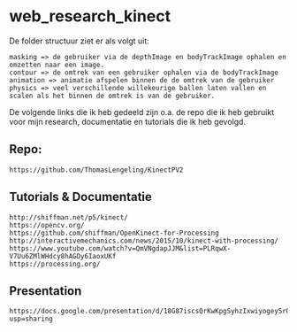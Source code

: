 # web_research_kinect

De folder structuur ziet er als volgt uit:

    masking => de gebruiker via de depthImage en bodyTrackImage ophalen en omzetten naar een image.
    contour => de omtrek van een gebruiker ophalen via de bodyTrackImage
    animation => animatie afspelen binnen de de omtrek van de gebruiker
    physics => veel verschillende willekeurige ballen laten vallen en scalen als het binnen de omtrek is van de gebruiker.

De volgende links die ik heb gedeeld zijn o.a. de repo die ik heb gebruikt voor mijn research, documentatie en tutorials die ik heb gevolgd.

## Repo:
    https://github.com/ThomasLengeling/KinectPV2

## Tutorials & Documentatie
    http://shiffman.net/p5/kinect/
    https://opencv.org/
    https://github.com/shiffman/OpenKinect-for-Processing
    http://interactivemechanics.com/news/2015/10/kinect-with-processing/
    https://www.youtube.com/watch?v=QmVNgdapJJM&list=PLRqwX-V7Uu6ZMlWHdcy8hAGDy6IaoxUKf
    https://processing.org/

## Presentation

    https://docs.google.com/presentation/d/18G87iscsQrKwKpgSyhzIxwiyogey5rOx6xrIQlCRYXI/edit?usp=sharing



